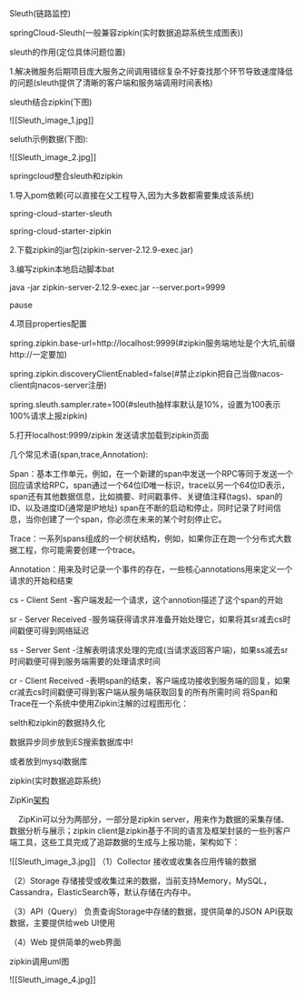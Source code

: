 Sleuth(链路监控)

springCloud-Sleuth(一般兼容zipkin(实时数据追踪系统生成图表))

sleuth的作用(定位具体问题位置)

1.解决微服务后期项目庞大服务之间调用错综复杂不好查找那个环节导致速度降低的问题(sleuth提供了清晰的客户端和服务端调用时间表格)

sleuth结合zipkin(下图)

![[Sleuth_image_1.jpg]]

seluth示例数据(下图):

![[Sleuth_image_2.jpg]]

springcloud整合sleuth和zipkin

1.导入pom依赖(可以直接在父工程导入,因为大多数都需要集成该系统)

spring-cloud-starter-sleuth

spring-cloud-starter-zipkin

2.下载zipkin的jar包(zipkin-server-2.12.9-exec.jar)

3.编写zipkin本地启动脚本bat

java -jar zipkin-server-2.12.9-exec.jar --server.port=9999

pause

4.项目properties配置

spring.zipkin.base-url=http://localhost:9999(#zipkin服务端地址是个大坑,前缀http://一定要加)

spring.zipkin.discoveryClientEnabled=false(#禁止zipkin把自己当做nacos-client向nacos-server注册)

spring.sleuth.sampler.rate=100(#sleuth抽样率默认是10%，设置为100表示100%请求上报zipkin)

5.打开localhost:9999/zipkin 发送请求加载到zipkin页面

几个常见术语(span,trace,Annotation):

Span：基本工作单元，例如，在一个新建的span中发送一个RPC等同于发送一个回应请求给RPC，span通过一个64位ID唯一标识，trace以另一个64位ID表示，span还有其他数据信息，比如摘要、时间戳事件、关键值注释(tags)、span的ID、以及进度ID(通常是IP地址) span在不断的启动和停止，同时记录了时间信息，当你创建了一个span，你必须在未来的某个时刻停止它。

Trace：一系列spans组成的一个树状结构，例如，如果你正在跑一个分布式大数据工程，你可能需要创建一个trace。

Annotation：用来及时记录一个事件的存在，一些核心annotations用来定义一个请求的开始和结束

cs - Client Sent -客户端发起一个请求，这个annotion描述了这个span的开始

sr - Server Received -服务端获得请求并准备开始处理它，如果将其sr减去cs时间戳便可得到网络延迟

ss - Server Sent -注解表明请求处理的完成(当请求返回客户端)，如果ss减去sr时间戳便可得到服务端需要的处理请求时间

cr - Client Received -表明span的结束，客户端成功接收到服务端的回复，如果cr减去cs时间戳便可得到客户端从服务端获取回复的所有所需时间 将Span和Trace在一个系统中使用Zipkin注解的过程图形化：

selth和zipkin的数据持久化

数据异步同步放到ES搜索数据库中!

或者放到mysql数据库

  

zipkin(实时数据追踪系统)

ZipKin[架构](https://so.csdn.net/so/search?q=%E6%9E%B6%E6%9E%84&spm=1001.2101.3001.7020)

    ZipKin可以分为两部分，一部分是zipkin server，用来作为数据的采集存储、数据分析与展示；zipkin client是zipkin基于不同的语言及框架封装的一些列客户端工具，这些工具完成了追踪数据的生成与上报功能，架构如下：

![[Sleuth_image_3.jpg]]
（1）Collector 接收或收集各应用传输的数据

（2）Storage 存储接受或收集过来的数据，当前支持Memory，MySQL，Cassandra，ElasticSearch等，默认存储在内存中。

（3）API（Query） 负责查询Storage中存储的数据，提供简单的JSON API获取数据，主要提供给web UI使用

  

（4）Web 提供简单的web界面

  

zipkin调用uml图

![[Sleuth_image_4.jpg]]